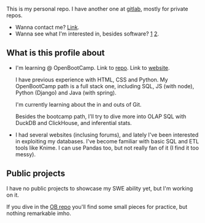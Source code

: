 
This is my personal repo. I have another one at [gitlab](https://gitlab.com/iagovar), mostly for private repos. 

- Wanna contact me? [Link](https://iagovar.com/contacto).
- Wanna see what I'm interested in, besides software? [1](https://iagovar.com/traducciones) [2](https://iagovar.com/mapas).

## What is this profile about

- I'm learning @ OpenBootCamp. Link to [repo](https://github.com/iagovar/openbootcamp). Link to [website](https://open-bootcamp.com/).

  I have previous experience with HTML, CSS and Python. My OpenBootCamp path is a full stack one, including SQL, JS (with node), Python (Django) and Java (with spring).
  
  I'm currently learning about the in and outs of Git.
  
  Besides the bootcamp path, I'll try to dive more into OLAP SQL with DuckDB and ClickHouse, and inferential stats.
  
- I had several websites (inclusing forums), and lately I've been interested in exploiting my databases. I've become familiar with basic SQL and ETL tools like Knime. I can use Pandas too, but not really fan of it (I find it too messy).

## Public projects

I have no public projects to showcase my SWE ability yet, but I'm working on it.

If you dive in the [OB repo](https://github.com/iagovar/openbootcamp) you'll find some small pieces for practice, but nothing remarkable imho.
